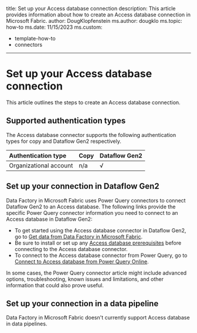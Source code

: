 title: Set up your Access database connection
description: This article provides information about how to create an Access database connection in Microsoft Fabric.
author: DougKlopfenstein
ms.author: dougklo
ms.topic: how-to
ms.date: 11/15/2023
ms.custom:
  - template-how-to
  - connectors
---

# Set up your Access database connection

This article outlines the steps to create an Access database connection.

## Supported authentication types

The Access database connector supports the following authentication types for copy and Dataflow Gen2 respectively.  

|Authentication type |Copy |Dataflow Gen2 |
|:---|:---|:---|
|Organizational account| n/a | √ |

## Set up your connection in Dataflow Gen2

Data Factory in Microsoft Fabric uses Power Query connectors to connect Dataflow Gen2 to an Access database. The following links provide the specific Power Query connector information you need to connect to an Access database in Dataflow Gen2:

- To get started using the Access database connector in Dataflow Gen2, go to [Get data from Data Factory in Microsoft Fabric](/power-query/where-to-get-data#get-data-from-data-factory-in-microsoft-fabric-preview).
- Be sure to install or set up any [Access database prerequisites](/power-query/connectors/access-database#prerequisites) before connecting to the Access database connector.
- To connect to the Access database connector from Power Query, go to [Connect to Access database from Power Query Online](/power-query/connectors/access-database#connect-to-an-access-database-from-power-query-online).

In some cases, the Power Query connector article might include advanced options, troubleshooting, known issues and limitations, and other information that could also prove useful.

## Set up your connection in a data pipeline

Data Factory in Microsoft Fabric doesn't currently support Access database in data pipelines.
